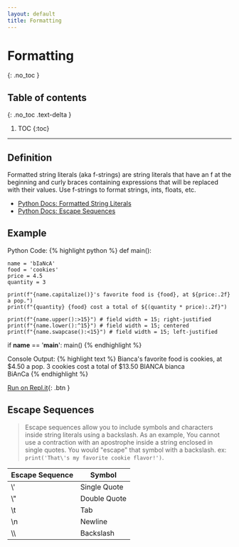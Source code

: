 ```yaml
---
layout: default
title: Formatting
---
```


# Formatting
{: .no_toc }
## Table of contents
{: .no_toc .text-delta }

1. TOC
{:toc}

---

## Definition
Formatted string literals (aka f-strings) are string literals that have an f at the beginning and curly braces containing expressions that will be replaced with their values. Use f-strings to format strings, ints, floats, etc.
- [Python Docs: Formatted String Literals](https://docs.python.org/3/reference/lexical_analysis.html#f-strings)
- [Python Docs: Escape Sequences](https://docs.python.org/3/reference/lexical_analysis.html#literals)

## Example

Python Code:
{% highlight python %}
def main():

    name = 'bIaNcA'
    food = 'cookies'
    price = 4.5
    quantity = 3

    print(f"{name.capitalize()}'s favorite food is {food}, at ${price:.2f} a pop.")
    print(f"{quantity} {food} cost a total of ${(quantity * price):.2f}")

    print(f"{name.upper():>15}") # field width = 15; right-justified
    print(f"{name.lower():^15}") # field width = 15; centered
    print(f"{name.swapcase():<15}") # field width = 15; left-justified
    
if __name__ == '__main__':
    main()
{% endhighlight %}

Console Output:
{% highlight text %}
Bianca's favorite food is cookies, at $4.50 a pop.
3 cookies cost a total of $13.50
         BIANCA
    bianca     
BiAnCa
{% endhighlight %}

[Run on Repl.it](https://repl.it/@bianca_ruiz/f-strings#main.py){: .btn }

## Escape Sequences
>Escape sequences allow you to include symbols and characters inside string literals using a backslash. As an example, You cannot use a contraction with an apostrophe inside a string enclosed in single quotes. You would "escape" that symbol with a backslash. ex: ```print('That\'s my favorite cookie flavor!')```.
>
| Escape Sequence 	| Symbol 	|
|-	|-	|
| \\' 	| Single Quote 	|
| \\" 	| Double Quote 	|
| \t 	| Tab 	|
| \n 	| Newline 	|
| \\\ 	| Backslash 	|
